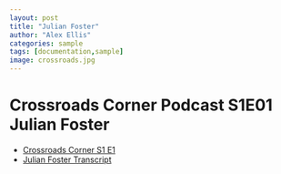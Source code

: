 ```yaml
---
layout: post
title: "Julian Foster"
author: "Alex Ellis"
categories: sample
tags: [documentation,sample]
image: crossroads.jpg
---
```

# Crossroads Corner Podcast S1E01 Julian Foster
 
* <a href="../assets/Podcasts/CCS1E1.wav" download="CCS1E1.wav">Crossroads Corner S1 E1</a>
* <a href="../assets/Podcasts/S1E01transcript.pdf" download="S1E01transcript.pdf">Julian Foster Transcript</a>





